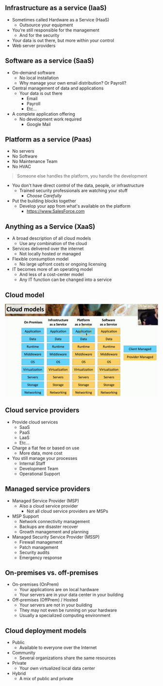 ## Infrastructure as a service (IaaS)
- Sometimes called Hardware as a Service (HaaS)
	- Outsource your equipment
- You're still responsible for the management
	- And for the security
- Your data is out there, but more within your control
- Web server providers

## Software as a service (SaaS)
- On-demand software
	- No local installation
	- Why manage your own email distribution? Or Payroll?
- Central management of data and applications
	- Your data is out there
		- Email
		- Payroll
		- Etc...
- A complete application offering
	- No development work required
		- Google Mail

## Platform as a service (Paas)
- No servers
- No Software
- No Maintenance Team
- No HVAC

>Someone else handles the platform, you handle the development

- You don't have direct control of the data, people, or infrastructure
	- Trained security professionals are watching your stuff
		- *Choose Carefully*
- Put the building blocks together
	- Develop your app from what's available on the platform
		- https://www.SalesForce.com

## Anything as a Service (XaaS)
- A broad description of all cloud models
	- Use any combination of the cloud
- Services delivered over the internet
	- Not locally hosted or managed
- Flexible consumption model
	- No large upfront costs or ongoing licensing
- IT becomes more of an operating model
	- And less of a cost-center model
	- Any IT function can be changed into a service

## Cloud model
![](../Images/065%20-%20Cloud%20Models-1.png)

## Cloud service providers
- Provide cloud services
	- SaaS
	- PaaS
	- LaaS
	- Etc...
- Charge a flat fee or based on use
	- More data, more cost
- You still manage your processes
	- Internal Staff
	- Development Team
	- Operational Support

## Managed service providers
- Managed Service Provider (MSP)
	- Also a cloud service provider
		- Not all cloud service providers are MSPs
- MSP Support
	- Network connectivity management
	- Backups are disaster recover
	- Growth management and planning
- Managed Security Service Provider (MSSP)
	- Firewall management
	- Patch management
	- Security audits
	- Emergency response

## On-premises vs. off-premises
- On-premises (OnPrem)
	- Your applications are on local hardware
	- Your servers are in your data center in your building
- Off-premises (OffPrem) / Hosted
	- Your servers are not in your building
	- They may not even be running on your hardware
	- Usually a specialized computing environment

## Cloud deployment models
- Public
	- Available to everyone over the Internet
- Community
	- Several organizations share the same resources
- Private
	- Your own virtualized local data center
- Hybrid
	- A mix of public and private

